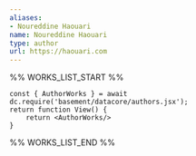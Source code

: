 ```yaml
---
aliases:
- Noureddine Haouari
name: Noureddine Haouari
type: author
url: https://haouari.com
---
```



%% WORKS_LIST_START %%

```datacorejsx
const { AuthorWorks } = await dc.require('basement/datacore/authors.jsx');
return function View() {
    return <AuthorWorks/>
}
```
%% WORKS_LIST_END %%